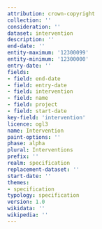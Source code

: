 ```yaml
---
attribution: crown-copyright
collection: ''
consideration: ''
dataset: intervention
description: ''
end-date: ''
entity-maximum: '12300099'
entity-minimum: '12300000'
entry-date: ''
fields:
- field: end-date
- field: entry-date
- field: intervention
- field: name
- field: project
- field: start-date
key-field: 'intervention'
licence: ogl3
name: Intervention
paint-options: ''
phase: alpha
plural: Interventions
prefix: ''
realm: specification
replacement-dataset: ''
start-date: ''
themes:
- specification
typology: specification
version: 1.0
wikidata: ''
wikipedia: ''
---
```

